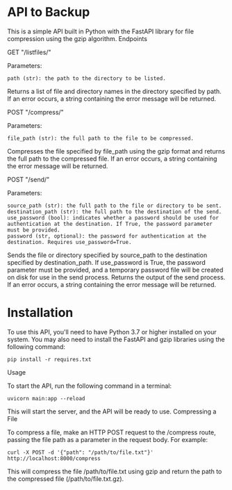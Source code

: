 # API to Backup

This is a simple API built in Python with the FastAPI library for file compression using the gzip algorithm.
Endpoints

GET "/listfiles/"

Parameters:

    path (str): the path to the directory to be listed.

Returns a list of file and directory names in the directory specified by path. If an error occurs, a string containing the error message will be returned.

POST "/compress/"

Parameters:

    file_path (str): the full path to the file to be compressed.

Compresses the file specified by file_path using the gzip format and returns the full path to the compressed file. If an error occurs, a string containing the error message will be returned.

POST "/send/"

Parameters:

    source_path (str): the full path to the file or directory to be sent.
    destination_path (str): the full path to the destination of the send.
    use_password (bool): indicates whether a password should be used for authentication at the destination. If True, the password parameter must be provided.
    password (str, optional): the password for authentication at the destination. Requires use_password=True.

Sends the file or directory specified by source_path to the destination specified by destination_path. If use_password is True, the password parameter must be provided, and a temporary password file will be created on disk for use in the send process. Returns the output of the send process. If an error occurs, a string containing the error message will be returned.

# Installation

To use this API, you'll need to have Python 3.7 or higher installed on your system. You may also need to install the FastAPI and gzip libraries using the following command:

```
pip install -r requires.txt
```

Usage

To start the API, run the following command in a terminal:

```
uvicorn main:app --reload
```

This will start the server, and the API will be ready to use.
Compressing a File

To compress a file, make an HTTP POST request to the /compress route, passing the file path as a parameter in the request body. For example:

```
curl -X POST -d '{"path": "/path/to/file.txt"}' http://localhost:8000/compress
```

This will compress the file /path/to/file.txt using gzip and return the path to the compressed file (/path/to/file.txt.gz).
